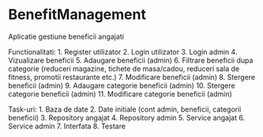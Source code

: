 # BenefitManagement

Aplicatie gestiune beneficii angajati

Functionalitati:
	1. Register utilizator
	2. Login utilizator
	3. Login admin
	4. Vizualizare beneficii
	5. Adaugare beneficii (admin)
	6. Filtrare beneficii dupa categorie (reduceri magazine, tichete de masa/cadou, reduceri sala de fitness, promotii restaurante etc.)
	7. Modificare beneficii (admin)
	8. Stergere beneficii (admin)
	9. Adaugare categorie beneficii (admin)
	10. Stergere categorie beneficii (admin)
	11. Modificare categorie beneficii (admin)
	
Task-uri:
	1. Baza de date
	2. Date initiale (cont admin, beneficii, categorii beneficii)
	3. Repository angajat
	4. Repository admin
	5. Service angajat
	6. Service admin
	7. Interfata
	8. Testare
